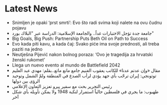# Latest News
-  Snimljen je opaki ‘prst smrti’: Evo što radi svima koji nalete na ovu čudnu pojavu
-  جامعة جدة تؤجل الاختبارات غداً.. والجامعة الإسلامية: الدراسة عبر "البلاك بورد"
-  Big Goals, Big Push: Partnership Puts Beth Oil on Path to Success
-  Evo kada piti kavu, a kada čaj: Svako piće ima svoje prednosti, ali treba paziti na jedno
-  Neutješna Pijević nakon bolnog poraza: ‘Ovo je tragedija za hrvatski ženski rukomet’
-  Llega un nuevo evento al mundo de Battlefield 2042
-  مقال «وإن عدتم عدنا» للكاتب يعقوب الغنيم جامع مانع ماتع..بقلم: مهدي عبد العليم
-  توتونجي: إيران ترحّب بأي جهد يؤدي لرأب الصدع في المنطقة ولمّ الشمل وتوحيد الرؤى بين دولها
-  رئيس التحرير بحث مع سفير پيرو تعزيز التعاون الإعلامي
-  طهبوب: ما يجري في فلسطين حالياً استمرار لنكبة 1948 ولا يمكن تأويله بأي شكل آخر
